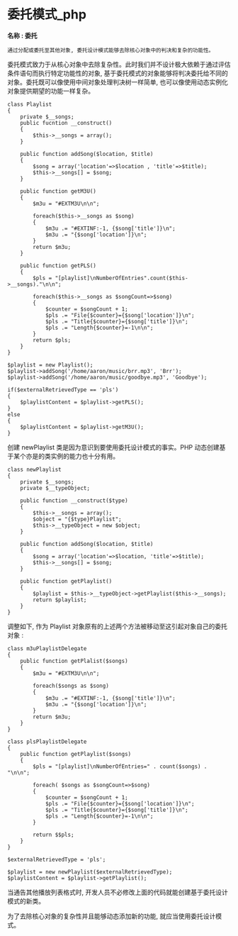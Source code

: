 # 委托模式_php

<!-- create time: 2016-07-28 21:59:33  -->

<!-- This file is created from $MARBOO_HOME/.media/starts/default.md
本文件由 $MARBOO_HOME/.media/starts/default.md 复制而来 -->

**名称 : 委托**

    通过分配或委托至其他对象, 委托设计模式能够去除核心对象中的判决和复杂的功能性。
    
委托模式致力于从核心对象中去除复杂性。此时我们并不设计极大依赖于通过评估条件语句而执行特定功能性的对象, 基于委托模式的对象能够将判决委托给不同的对象。委托既可以像使用中间对象处理判决树一样简单, 也可以像使用动态实例化对象提供期望的功能一样复杂。

    class Playlist
    {
        private $__songs;
        public fucntion __construct()
        {
            $this->__songs = array();
        }
        
        public function addSong($location, $title)
        {
            $song = array('location'=>$location , 'title'=>$title);
            $this->__songs[] = $song;
        }
        
        public function getM3U()
        {
            $m3u = "#EXTM3U\n\n";
            
            foreach($this->__songs as $song)
            {
                $m3u .= "#EXTINF:-1, {$song['title']}\n";
                $m3u .= "{$song['location']}\n";
            }
            return $m3u;
        }
        
        public function getPLS()
        {
            $pls = "[playlist]\nNumberOfEntries".count($this->__songs)."\n\n";
            
            foreach($this->__songs as $songCount=>$song)
            {
                $counter = $songCount + 1;
                $pls .= "File{$counter}={$song['location']}\n";
                $pls .= "Title{$counter}={$song['title']}\n";
                $pls .= "Length{$counter}=-1\n\n";
            }
            return $pls;
        }
    }
    
    $playlist = new Playlist();
    $playlist->addSong('/home/aaron/music/brr.mp3', 'Brr');
    $playlist->addSong('/home/aaron/music/goodbye.mp3', 'Goodbye');
    
    if($externalRetrievedType == 'pls')
    {
        $playlistContent = $playlist->getPLS();
    }
    else
    {
        $playlistContent = $playlist->getM3U();
    }
    
创建 newPlaylist 类是因为意识到要使用委托设计模式的事实。PHP 动态创建基于某个亦是的类实例的能力也十分有用。

    class newPlaylist
    {
        private $__songs;
        private $__typeObject;
        
        public function __construct($type)
        {
            $this->__songs = array();
            $object = "{$type}Playlist";
            $this->__typeObject = new $object;
        }
        
        public function addSong($location, $title)
        {
            $song = array('location'=>$location, 'title'=>$title);
            $this->__songs[] = $song;
        }
        
        public function getPlaylist()
        {
            $playlist = $this->__typeObject->getPlaylist($this->__songs);
            return $playlist;
        }
    }
    
调整如下, 作为 Playlist 对象原有的上述两个方法被移动至这引起对象自己的委托对象 : 

    class m3uPlaylistDelegate
    {
        public function getPlalist($songs)
        {
            $m3u = "#EXTM3U\n\n";
            
            foreach($songs as $song)
            {
                $m3u .= "#EXTINF:-1, {$song['title']}\n";
                $m3u .= "{$song['location']}\n";
            }
            return $m3u;
        }
    }
    
    class plsPlaylistDelegate
    {
        public function getPlaylist($songs)
        {
            $pls = "[playlist]\nNumberOfEntries=" . count($songs) . "\n\n";
            
            foreach( $songs as $songCount=>$song)
            {
                $counter = $songCount + 1;
                $pls .= "File{$counter}={$song['location']}\n";
                $pls .= "Title{$counter}={$song['title']}\n";
                $pls .= "Length{$counter}=-1\n\n";
            }
            
            return $$pls;
        }
    }
    
    $externalRetrievedType = 'pls';
    
    $playlist = new newPlaylist($externalRetrievedType);
    $playlistContent = $playlist->getPlaylist();
    
当通告其他播放列表格式时, 开发人员不必修改上面的代码就能创建基于委托设计模式的新类。

为了去除核心对象的复杂性并且能够动态添加新的功能, 就应当使用委托设计模式。